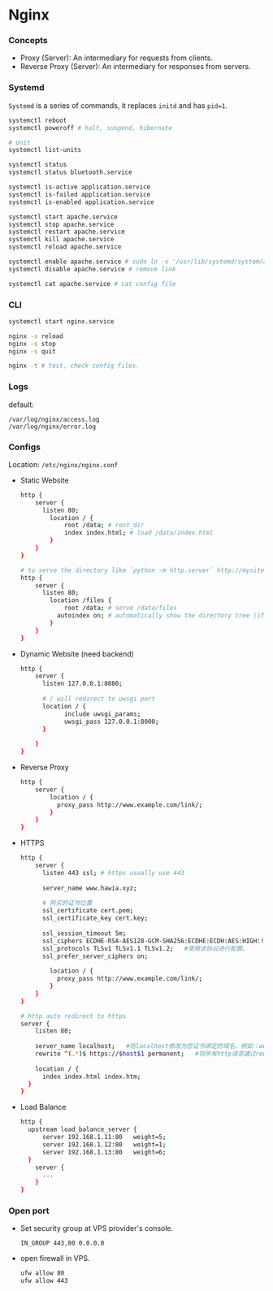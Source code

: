 # Nginx

### Concepts

* Proxy (Server): An intermediary for requests from clients.
* Reverse Proxy (Server): An intermediary for responses from servers.





### Systemd

`Systemd` is a series of commands, it replaces `initd`  and has `pid=1`.

```bash
systemctl reboot 
systemctl poweroff # halt, suspend, hibernate

# Unit
systemctl list-units

systemctl status
systemctl status bluetooth.service

systemctl is-active application.service
systemctl is-failed application.service
systemctl is-enabled application.service

systemctl start apache.service
systemctl stop apache.service
systemctl restart apache.service
systemctl kill apache.service
systemctl reload apache.service

systemctl enable apache.service # sudo ln -s '/usr/lib/systemd/system/apache.service' '/etc/systemd/system/multi-user.target.wants/apache.service'
systemctl disable apache.service # remove link

systemctl cat apache.service # cat config file
```





### CLI

```bash
systemctl start nginx.service

nginx -s reload
nginx -s stop
nginx -s quit

nginx -t # test, check config files.

```



### Logs

default:

```
/var/log/nginx/access.log
/var/log/nginx/error.log
```



### Configs

Location: `/etc/nginx/nginx.conf`

* Static Website

  ```bash
  http {
      server {
      	listen 80;
          location / {
              root /data; # root_dir
              index index.html; # load /data/index.html
          }
      }
  }
  
  # to serve the directory like `python -m http.server` http://mysite.com/files
  http {
      server {
      	listen 80;
          location /files {
              root /data; # serve /data/files
  			autoindex on; # automatically show the directory tree (if off, will show 403 Forbidden, but can still access the file using fullname.)
          }
      }
  }
  ```
  
* Dynamic Website (need backend)

  ```bash
  http {
      server {
      	listen 127.0.0.1:8080;
      	
      	# / will redirect to uwsgi port
  		location / {
  		  	  include uwsgi_params;
  			  uwsgi_pass 127.0.0.1:8000;
  		}
  		
      }
  }
  ```
  
  

* Reverse Proxy

  ```bash
  http {
      server {
          location / {
  			proxy_pass http://www.example.com/link/;
          }
      }
  }
  ```

* HTTPS

  ```bash
  http {
      server {
      	listen 443 ssl; # https usually use 443
      	
      	server_name www.hawia.xyz;
  		
  		# 购买的证书位置
      	ssl_certificate cert.pem;
      	ssl_certificate_key cert.key;
      	
  		ssl_session_timeout 5m;
  		ssl_ciphers ECDHE-RSA-AES128-GCM-SHA256:ECDHE:ECDH:AES:HIGH:!NULL:!aNULL:!MD5:!ADH:!RC4;
      	ssl_protocols TLSv1 TLSv1.1 TLSv1.2;   #使用该协议进行配置。
  		ssl_prefer_server_ciphers on;  
      	
          location / {
  			proxy_pass http://www.example.com/link/;
          }
      }
  }
  
  # http auto redirect to https
  server {
      listen 80;
      
      server_name localhost;   #将localhost修改为您证书绑定的域名，例如：www.example.com。
      rewrite ^(.*)$ https://$host$1 permanent;   #将所有http请求通过rewrite重定向到https。
      
      location / {
   		index index.html index.htm;
  	}
  }
  ```

* Load Balance

  ```bash
  http {
  	upstream load_balance_server {
  		server 192.168.1.11:80   weight=5;
  		server 192.168.1.12:80   weight=1;
  		server 192.168.1.13:80   weight=6;
  	}    
      server {
      	...
      }
  }
  ```

  

### Open port

* Set security group at VPS provider's console.

  ```
  IN_GROUP 443,80 0.0.0.0
  ```

  

* open firewall in VPS.

  ```bash
  ufw allow 80
  ufw allow 443
  ```

  

